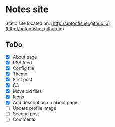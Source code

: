 # Notes site

Static site located on: [http://antonfisher.github.io](http://antonfisher.github.io)

## ToDo
- [x] About page
- [x] RSS feed
- [x] Config file
- [x] Theme
- [x] First post
- [x] GA
- [x] Move old files
- [x] Icons
- [x] Add description on about page
- [ ] Update profile image
- [ ] Second post
- [ ] Comments
